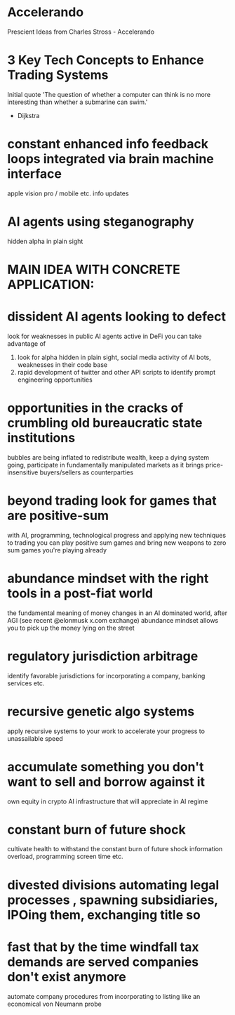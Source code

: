 # Accelerando
Prescient Ideas from Charles Stross - Accelerando


# 3 Key Tech Concepts to Enhance Trading Systems

Initial quote
'The question of whether a computer can think is no more interesting than whether a submarine can swim.' 
- Dijkstra

# constant enhanced info feedback loops integrated via brain machine interface
apple vision pro / mobile etc. info updates 

# AI agents using steganography
hidden alpha in plain sight

# MAIN IDEA WITH CONCRETE APPLICATION:
# dissident AI agents looking to defect
look for weaknesses in public AI agents active in DeFi you can take advantage of
 1) look for alpha hidden in plain sight, social media activity of AI bots, weaknesses in their code base
 2) rapid development of twitter and other API scripts to identify prompt engineering opportunities 

# opportunities in the cracks of crumbling old bureaucratic state institutions
bubbles are being inflated to redistribute wealth, keep a dying system going,
participate in fundamentally manipulated markets as it brings price-insensitive buyers/sellers
as counterparties

# beyond trading look for games that are positive-sum
with AI, programming, technological progress and applying new techniques to trading you can play
positive sum games and bring new weapons to zero sum games you're playing already

# abundance mindset with the right tools in a post-fiat world 
the fundamental meaning of money changes in an AI dominated world, after AGI
(see recent @elonmusk x.com exchange)
abundance mindset allows you to pick up the money lying on the street

# regulatory jurisdiction arbitrage
identify favorable jurisdictions for incorporating a company, banking services etc.

# recursive genetic algo systems
apply recursive systems to your work to accelerate your progress to unassailable speed

# accumulate something you don't want to sell and borrow against it 
own equity in crypto AI infrastructure that will appreciate in AI regime

# constant burn of future shock
cultivate health to withstand the constant burn of future shock
information overload, programming screen time etc.

# divested divisions automating legal processes , spawning subsidiaries, IPOing them, exchanging title so
# fast that by the time windfall tax demands are served companies don't exist anymore
automate company procedures from incorporating to listing like an economical von Neumann probe


